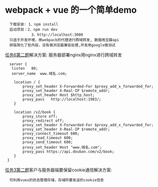 # webpack + vue  的一个简单demo
  ```
    下载安装: 1、npm install
    启动项目：2、npm run dev
              3、http://localhost:3000
    只适于开发环境，用webpack的代理进行跨域转发, 数据用豆瓣api
    排版简化了些内容，没有做浏览器兼容处理,开发用google做测试
  ```

[任务6第二题](https://github.com/narci2010/frontend-task)解决方案:
服务器部署nginx用nginx进行跨域转发
```
  server {
   listen   80;
   server_name  www.域名.com;

    location / {
        proxy_set_header X-Forwarded-For $proxy_add_x_forwarded_for;
        proxy_set_header X-Real-IP $remote_addr;
        proxy_set_header Host $http_host;
        proxy_pass   http://localhost:1983/;
    }

    location /v2/book {
        proxy_store off;
        proxy_redirect off;
        proxy_set_header X-Forwarded-For $proxy_add_x_forwarded_for;
        proxy_set_header X-Real-IP $remote_addr;
        proxy_connect_timeout 600;
        proxy_read_timeout 600;
        proxy_send_timeout 600;
        proxy_set_header Host "www.域名.com";
        proxy_pass https://api.douban.com/v2/book;
    }
 }   
```

[任务3第二题](https://github.com/narci2010/frontend-task)客户与服务器端要保留cookie通信解决方案:
```
  可利用vuex的状态管理存储，存储所要发送的cookie信息
```